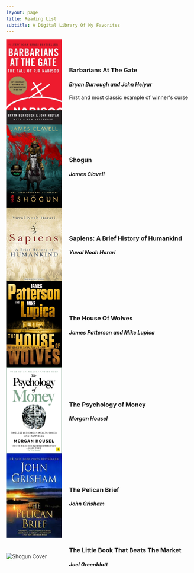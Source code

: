 ```yaml
---
layout: page
title: Reading List
subtitle: A Digital Library Of My Favorites
---
```


<!-- Image on left, text on right -->

<div style="display: flex; align-items: center;">
  <img src="/assets/img/Barbarians.jpg" alt="Shogun Cover" style="width: 150px; margin-right: 20px;">
  <div>
    <h3>Barbarians At The Gate</h3>
    <h4><em>Bryan Burrough and John Helyar</em></h4>
    <p>First and most classic example of winner's curse</p>
  </div>
</div>

<div style="display: flex; align-items: center;">
  <img src="/assets/img/shogun.jpg" alt="Shogun Cover" style="width: 150px; margin-right: 20px;">
  <div>
    <h3>Shogun</h3>
    <h4><em>James Clavell</em></h4>
    <p></p>
  </div>
</div>

<div style="display: flex; align-items: center;">
  <img src="/assets/img/Sapiens.jpg" alt="Shogun Cover" style="width: 150px; margin-right: 20px;">
  <div>
    <h3>Sapiens: A Brief History of Humankind</h3>
    <h4><em>Yuval Noah Harari</em></h4>
    <p></p>
  </div>
</div>

<div style="display: flex; align-items: center;">
  <img src="/assets/img/Wolves.jpg" alt="Shogun Cover" style="width: 150px; margin-right: 20px;">
  <div>
    <h3>The House Of Wolves</h3>
    <h4><em>James Patterson and Mike Lupica</em></h4>
    <p></p>
  </div>
</div>

<div style="display: flex; align-items: center;">
  <img src="/assets/img/Money.jpg" alt="Shogun Cover" style="width: 150px; margin-right: 20px;">
  <div>
    <h3>The Psychology of Money</h3>
    <h4><em>Morgan Housel</em></h4>
    <p></p>
  </div>
</div>

<div style="display: flex; align-items: center;">
  <img src="/assets/img/Pelican.jpeg" alt="Shogun Cover" style="width: 150px; margin-right: 20px;">
  <div>
    <h3>The Pelican Brief</h3>
    <h4><em>John Grisham</em></h4>
    <p></p>
  </div>
</div>

<div style="display: flex; align-items: center;">
  <img src="/assets/img/Beats.jpeg" alt="Shogun Cover" style="width: 150px; margin-right: 20px;">
  <div>
    <h3>The Little Book That Beats The Market</h3>
    <h4><em>Joel Greenblatt</em></h4>
    <p></p>
  </div>
</div>
